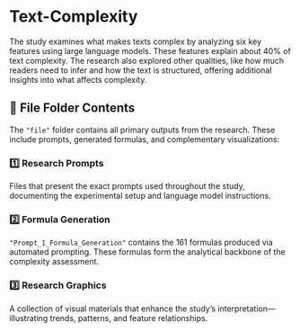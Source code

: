 # Text-Complexity

The study examines what makes texts complex by analyzing six key features using large language models. These features explain about 40% of text complexity. The research also explored other qualities, like how much readers need to infer and how the text is structured, offering additional insights into what affects complexity.


## 📂 File Folder Contents



The `"file"` folder contains all primary outputs from the research. These include prompts, generated formulas, and complementary visualizations:



### 1️⃣ Research Prompts  

Files that present the exact prompts used throughout the study, documenting the experimental setup and language model instructions.



### 2️⃣ Formula Generation  

`"Prompt_1_Formula_Generation"` contains the 161 formulas produced via automated prompting. These formulas form the analytical backbone of the complexity assessment.



### 3️⃣ Research Graphics  

A collection of visual materials that enhance the study’s interpretation—illustrating trends, patterns, and feature relationships.

